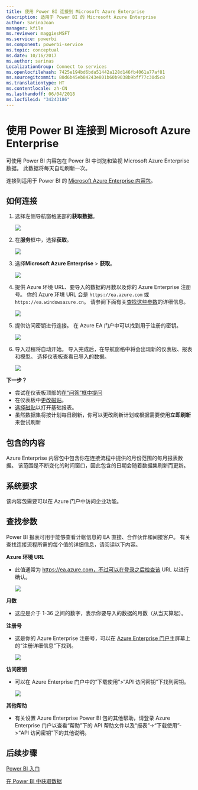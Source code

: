 ```yaml
---
title: 使用 Power BI 连接到 Microsoft Azure Enterprise
description: 适用于 Power BI 的 Microsoft Azure Enterprise
author: SarinaJoan
manager: kfile
ms.reviewer: maggiesMSFT
ms.service: powerbi
ms.component: powerbi-service
ms.topic: conceptual
ms.date: 10/16/2017
ms.author: sarinas
LocalizationGroup: Connect to services
ms.openlocfilehash: 7425e194bd6bda51442a128d146fb4061a77af81
ms.sourcegitcommit: 80d6b45eb84243e801b60b9038b9bff77c30d5c8
ms.translationtype: HT
ms.contentlocale: zh-CN
ms.lasthandoff: 06/04/2018
ms.locfileid: "34243186"
---
```

# <a name="connect-to-microsoft-azure-enterprise-with-power-bi"></a>使用 Power BI 连接到 Microsoft Azure Enterprise
可使用 Power BI 内容包在 Power BI 中浏览和监视 Microsoft Azure Enterprise 数据。 此数据将每天自动刷新一次。

连接到适用于 Power BI 的 [Microsoft Azure Enterprise 内容包](https://app.powerbi.com/getdata/services/azure-enterprise)。

## <a name="how-to-connect"></a>如何连接
1. 选择左侧导航窗格底部的**获取数据**。
   
    ![](media/service-connect-to-azure-enterprise/getdata.png)
2. 在**服务**框中，选择**获取**。
   
   ![](media/service-connect-to-azure-enterprise/services.png)
3. 选择**Microsoft Azure Enterprise** \> **获取**。
   
   ![](media/service-connect-to-azure-enterprise/mazureenterprise.png)
4. 提供 Azure 环境 URL、要导入的数据的月数以及你的 Azure Enterprise 注册号。 你的 Azure 环境 URL 会是 `https://ea.azure.com` 或 `https://ea.windowsazure.cn`。 请参阅下面有关[查找这些参数](#FindingParams)的详细信息。
   
    ![](media/service-connect-to-azure-enterprise/params.png)
5. 提供访问密钥进行连接。 在 Azure EA 门户中可以找到用于注册的密钥。
   
    ![](media/service-connect-to-azure-enterprise/creds.png)
6. 导入过程将自动开始。 导入完成后，在导航窗格中将会出现新的仪表板、报表和模型。 选择仪表板查看已导入的数据。
   
   ![](media/service-connect-to-azure-enterprise/dashboard.png)

**下一步？**

* 尝试在仪表板顶部的[在“问答”框中提问](power-bi-q-and-a.md)
* 在仪表板中[更改磁贴](service-dashboard-edit-tile.md)。
* [选择磁贴](service-dashboard-tiles.md)以打开基础报表。
* 虽然数据集将按计划每日刷新，你可以更改刷新计划或根据需要使用**立即刷新**来尝试刷新

## <a name="whats-included"></a>包含的内容
Azure Enterprise 内容包中包含你在连接流程中提供的月份范围的每月报表数据。 该范围是不断变化的时间窗口，因此包含的日期会随着数据集刷新而更新。

## <a name="system-requirements"></a>系统要求
该内容包需要可以在 Azure 门户中访问企业功能。

<a name="FindingParams"></a>

## <a name="finding-parameters"></a>查找参数
Power BI 报表可用于能够查看计帐信息的 EA 直接、合作伙伴和间接客户。 有关查找连接流程所需的每个值的详细信息，请阅读以下内容。

**Azure 环境 URL**

* 此值通常为 https://ea.azure.com，不过可以在登录之后检查该 URL 以进行确认。
  
    ![](media/service-connect-to-azure-enterprise/params3.png)

**月数**

* 这应是介于 1-36 之间的数字，表示你要导入的数据的月数（从当天算起）。

**注册号**

* 这是你的 Azure Enterprise 注册号，可以在 [Azure Enterprise 门户](https://ea.azure.com/)主屏幕上的“注册详细信息”下找到。
  
    ![](media/service-connect-to-azure-enterprise/params2.png)

**访问密钥**

* 可以在 Azure Enterprise 门户中的“下载使用”>“API 访问密钥”下找到密钥。
  
    ![](media/service-connect-to-azure-enterprise/creds2.png)

**其他帮助**

* 有关设置 Azure Enterprise Power BI 包的其他帮助，请登录 Azure Enterprise 门户以查看“帮助”下的 API 帮助文件以及“报表”->“下载使用”->“API 访问密钥”下的其他说明。

## <a name="next-steps"></a>后续步骤
[Power BI 入门](service-get-started.md)

[在 Power BI 中获取数据](service-get-data.md)

